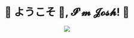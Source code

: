 <h1 align="center">💠 ようこそ 👋, 𝓘'𝓶 𝓙𝓸𝓼𝓱! 💠</h1>

<div align="center">
  <img src=Add-ons/FSN.gif>
</div>


<!--
**j0shbl0ck/j0shbl0ck** is a ✨ _special_ ✨ repository because its `README.md` (this file) appears on your GitHub profile.

Here are some ideas to get you started:

- 🔭 I’m currently working on ...
- 🌱 I’m currently learning ...
- 👯 I’m looking to collaborate on ...
- 🤔 I’m looking for help with ...
- 💬 Ask me about ...
- 📫 How to reach me: ...
- 😄 Pronouns: ...
- ⚡ Fun fact: ...
-->
